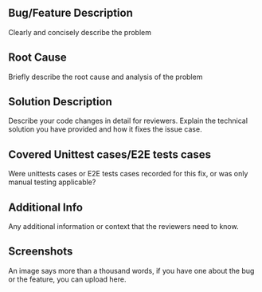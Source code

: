 ## Bug/Feature Description
Clearly and concisely describe the problem

## Root Cause
Briefly describe the root cause and analysis of the problem

## Solution Description
Describe your code changes in detail for reviewers. Explain the technical
solution you have provided and how it fixes the issue case.

## Covered Unittest cases/E2E tests cases
Were unittests cases or E2E tests cases recorded for this fix,
or was only manual testing applicable?

## Additional Info
Any additional information or context that the reviewers need to know.

## Screenshots
An image says more than a thousand words,
if you have one about the bug or the feature, you can upload here.
